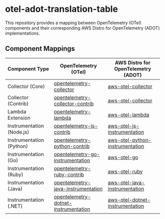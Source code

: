 # otel-adot-translation-table

This repository provides a mapping between OpenTelemetry (OTel) components and their corresponding AWS Distro for OpenTelemetry (ADOT) implementations.

## Component Mappings

| Component Type | OpenTelemetry (OTel) | AWS Distro for OpenTelemetry (ADOT) |
|---------------|----------------------|-------------------------------------|
| Collector (Core) | [opentelemetry-collector](https://github.com/open-telemetry/opentelemetry-collector) | [aws-otel-collector](https://github.com/aws-observability/aws-otel-collector) |
| Collector (Contrib) | [opentelemetry-collector-contrib](https://github.com/open-telemetry/opentelemetry-collector-contrib) | [aws-otel-collector](https://github.com/aws-observability/aws-otel-collector) |
| Lambda Extension | [opentelemetry-lambda](https://github.com/open-telemetry/opentelemetry-lambda) | [aws-otel-lambda](https://github.com/aws-observability/aws-otel-lambda) |
| Instrumentation (Node.js) | [opentelemetry-js-contrib](https://github.com/open-telemetry/opentelemetry-js-contrib/tree/main/metapackages/auto-instrumentations-node) | [aws-otel-js-instrumentation](https://github.com/aws-observability/aws-otel-js-instrumentation/tree/main/aws-distro-opentelemetry-node-autoinstrumentation) |
| Instrumentation (Python) | [opentelemetry-python-contrib](https://github.com/open-telemetry/opentelemetry-python-contrib) | [aws-otel-python-instrumentation](https://github.com/aws-observability/aws-otel-python-instrumentation)
| Instrumentation (Go) | [opentelemetry-go-instrumentation](https://github.com/open-telemetry/opentelemetry-go-instrumentation) | [aws-otel-go](https://github.com/aws-observability/aws-otel-go)
| Instrumentation (Ruby) | [opentelemetry-ruby-contrib](https://github.com/open-telemetry/opentelemetry-ruby-contrib/) | [aws-otel-ruby](https://github.com/aws-observability/aws-otel-ruby)
| Instrumentation (Java) | [opentelemetry-java-instrumentation](https://github.com/open-telemetry/opentelemetry-java-instrumentation) | [aws-otel-java-instrumentation](https://github.com/aws-observability/aws-otel-java-instrumentation)
| Instrumentation (.NET) | [opentelemetry-dotnet-instrumentation](https://github.com/open-telemetry/opentelemetry-dotnet-instrumentation) | [aws-otel-dotnet-instrumentation](https://github.com/aws-observability/aws-otel-dotnet-instrumentation)

